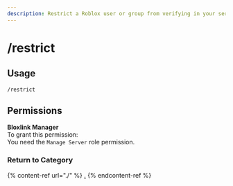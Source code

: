 ```yaml
---
description: Restrict a Roblox user or group from verifying in your server.
---
```


# /restrict

## Usage

```
/restrict
```

## Permissions

**Bloxlink Manager**\
To grant this permission:\
You need the `Manage Server` role permission.

### Return to Category

{% content-ref url="./" %}
[.](./)
{% endcontent-ref %}
